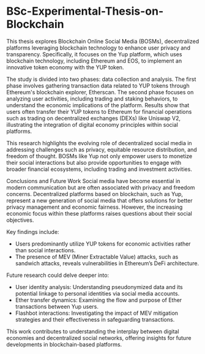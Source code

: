 # BSc-Experimental-Thesis-on-Blockchain
This thesis explores Blockchain Online Social Media (BOSMs), decentralized platforms leveraging blockchain technology to enhance user privacy and transparency. Specifically, it focuses on the Yup platform, which uses blockchain technology, including Ethereum and EOS, to implement an innovative token economy with the YUP token.

The study is divided into two phases: data collection and analysis. The first phase involves gathering transaction data related to YUP tokens through Ethereum's blockchain explorer, Etherscan. The second phase focuses on analyzing user activities, including trading and staking behaviors, to understand the economic implications of the platform. Results show that users often transfer their YUP tokens to Ethereum for financial operations such as trading on decentralized exchanges (DEXs) like Uniswap V2, illustrating the integration of digital economy principles within social platforms.

This research highlights the evolving role of decentralized social media in addressing challenges such as privacy, equitable resource distribution, and freedom of thought. BOSMs like Yup not only empower users to monetize their social interactions but also provide opportunities to engage with broader financial ecosystems, including trading and investment activities.

Conclusions and Future Work
Social media have become essential in modern communication but are often associated with privacy and freedom concerns. Decentralized platforms based on blockchain, such as Yup, represent a new generation of social media that offers solutions for better privacy management and economic fairness. However, the increasing economic focus within these platforms raises questions about their social objectives.

Key findings include:
- Users predominantly utilize YUP tokens for economic activities rather than social interactions.
- The presence of MEV (Miner Extractable Value) attacks, such as sandwich attacks, reveals vulnerabilities in Ethereum’s DeFi architecture.

Future research could delve deeper into:
- User identity analysis: Understanding pseudonymized data and its potential linkage to personal identities via social media accounts.
- Ether transfer dynamics: Examining the flow and purpose of Ether transactions between Yup users.
- Flashbot interactions: Investigating the impact of MEV mitigation strategies and their effectiveness in safeguarding transactions.
  
This work contributes to understanding the interplay between digital economies and decentralized social networks, offering insights for future developments in blockchain-based platforms.
